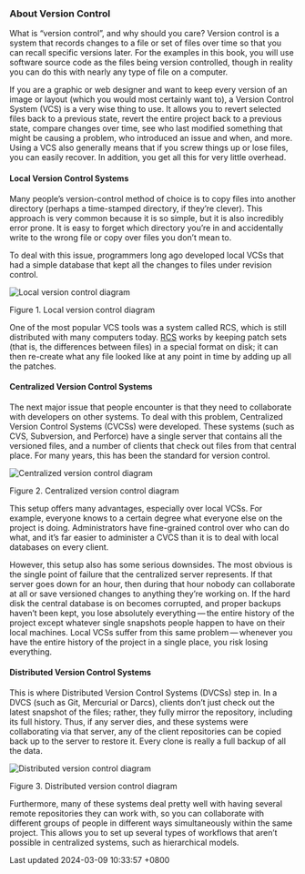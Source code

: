 ### About Version Control

What is “version control”, and why should you care? Version control is a
system that records changes to a file or set of files over time so that
you can recall specific versions later. For the examples in this book,
you will use software source code as the files being version controlled,
though in reality you can do this with nearly any type of file on a
computer.

If you are a graphic or web designer and want to keep every version of
an image or layout (which you would most certainly want to), a Version
Control System (VCS) is a very wise thing to use. It allows you to
revert selected files back to a previous state, revert the entire
project back to a previous state, compare changes over time, see who
last modified something that might be causing a problem, who introduced
an issue and when, and more. Using a VCS also generally means that if
you screw things up or lose files, you can easily recover. In addition,
you get all this for very little overhead.

#### Local Version Control Systems

Many people’s version-control method of choice is to copy files into
another directory (perhaps a time-stamped directory, if they’re clever).
This approach is very common because it is so simple, but it is also
incredibly error prone. It is easy to forget which directory you’re in
and accidentally write to the wrong file or copy over files you don’t
mean to.

To deal with this issue, programmers long ago developed local VCSs that
had a simple database that kept all the changes to files under revision
control.

![Local version control diagram](../../../../images/local.png)

Figure 1. Local version control diagram

One of the most popular VCS tools was a system called RCS, which is
still distributed with many computers today.
[RCS](https://www.gnu.org/software/rcs/) works by keeping patch sets
(that is, the differences between files) in a special format on disk; it
can then re-create what any file looked like at any point in time by
adding up all the patches.

#### Centralized Version Control Systems

The next major issue that people encounter is that they need to
collaborate with developers on other systems. To deal with this problem,
Centralized Version Control Systems (CVCSs) were developed. These
systems (such as CVS, Subversion, and Perforce) have a single server
that contains all the versioned files, and a number of clients that
check out files from that central place. For many years, this has been
the standard for version control.

![Centralized version control diagram](../../../../images/centralized.png)

Figure 2. Centralized version control diagram

This setup offers many advantages, especially over local VCSs. For
example, everyone knows to a certain degree what everyone else on the
project is doing. Administrators have fine-grained control over who can
do what, and it’s far easier to administer a CVCS than it is to deal
with local databases on every client.

However, this setup also has some serious downsides. The most obvious is
the single point of failure that the centralized server represents. If
that server goes down for an hour, then during that hour nobody can
collaborate at all or save versioned changes to anything they’re working
on. If the hard disk the central database is on becomes corrupted, and
proper backups haven’t been kept, you lose absolutely everything — the
entire history of the project except whatever single snapshots people
happen to have on their local machines. Local VCSs suffer from this same
problem — whenever you have the entire history of the project in a
single place, you risk losing everything.

#### Distributed Version Control Systems

This is where Distributed Version Control Systems (DVCSs) step in. In a
DVCS (such as Git, Mercurial or Darcs), clients don’t just check out the
latest snapshot of the files; rather, they fully mirror the repository,
including its full history. Thus, if any server dies, and these systems
were collaborating via that server, any of the client repositories can
be copied back up to the server to restore it. Every clone is really a
full backup of all the data.

![Distributed version control diagram](../../../../images/distributed.png)

Figure 3. Distributed version control diagram

Furthermore, many of these systems deal pretty well with having several
remote repositories they can work with, so you can collaborate with
different groups of people in different ways simultaneously within the
same project. This allows you to set up several types of workflows that
aren’t possible in centralized systems, such as hierarchical models.

Last updated 2024-03-09 10:33:57 +0800
